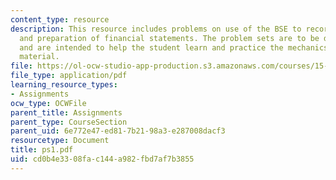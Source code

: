 ```yaml
---
content_type: resource
description: This resource includes problems on use of the BSE to record transactions,
  and preparation of financial statements. The problem sets are to be done individually
  and are intended to help the student learn and practice the mechanics of the course
  material.
file: https://ol-ocw-studio-app-production.s3.amazonaws.com/courses/15-501-introduction-to-financial-and-managerial-accounting-spring-2004/cd0b4e3308fac144a982fbd7af7b3855_ps1.pdf
file_type: application/pdf
learning_resource_types:
- Assignments
ocw_type: OCWFile
parent_title: Assignments
parent_type: CourseSection
parent_uid: 6e772e47-ed81-7b21-98a3-e287008dacf3
resourcetype: Document
title: ps1.pdf
uid: cd0b4e33-08fa-c144-a982-fbd7af7b3855
---
```

